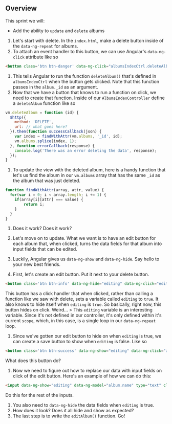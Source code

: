 ## Overview

This sprint we will:
* Add the ability to `update` and `delete` albums

1. Let's start with delete. In the `index.html`, make a delete button inside of the `data-ng-repeat` for albums.
1. To attach an event handler to this button, we can use Angular's `data-ng-click` attribute like so

  ```html
  <button class='btn btn-danger' data-ng-click="albumsIndexCtrl.deleteAlbum(album._id)">Delete Album</button>
  ```
1. This tells Angular to run the function `deleteAlbum()` that's defined in `albumsIndexCtrl` when the button gets clicked. Note that this function passes in the `album._id` as an argument.
1. Now that we have a button that knows to run a function on click, we need to create that function. Inside of our `AlbumsIndexController` define a `deleteAlbum` function like so

  ```js
  vm.deleteAlbum = function (id) {
    $http({
      method: 'DELETE',
      url: // what goes here?
    }).then(function successCallback(json) {
      var index = findWithAttr(vm.albums, '_id', id);
      vm.albums.splice(index, 1);
    }, function errorCallback(response) {
      console.log('There was an error deleting the data', response);
    });
  }
  ```
1. To update the view with the deleted album, here is a handy function that let's us find the album in our `vm.albums` array that has the same `_id` as the album that was just deleted.
  ```js
  function findWithAttr(array, attr, value) {
    for(var i = 0; i < array.length; i += 1) {
      if(array[i][attr] === value) {
          return i;
      }
    }
  }
  ```
1. Does it work? Does it work?

1. Let's move on to update. What we want is to have an edit button for each album that, when clicked, turns the data fields for that album into input fields that can be edited.
1. Luckily, Angular gives us `data-ng-show` and `data-ng-hide`. Say hello to your new best friends.
1. First, let's create an edit button. Put it next to your delete button.
  ```html
  <button class='btn btn-info' data-ng-hide="editing" data-ng-click="editing = true">Edit Album</button>
  ```
  This button has a click handler that when clicked, rather than calling a function like we saw with delete, sets a variable called `editing` to `true`. It also knows to hide itself when `editing` is `true`. So basically, right now, this button hides on click. Weird...
    > This `editing` variable is an interesting variable. Since it's not defined in our controller, it's only defined within it's current `scope`, which, in this case, is a single loop in our `data-ng-repeat` loop.

1. Since we've gotten our edit button to hide on when `editing` is true, we can create a save button to show when `editing` is false. Like so
  ```html
  <button class='btn btn-success' data-ng-show="editing" data-ng-click="albumsIndexCtrl.editAlbum(album); editing = false">Save Changes</button>
  ```
  What does this button do?
1. Now we need to figure out how to replace our data with input fields on click of the edit button. Here's an example of how we can do this:
  ```html
  <input data-ng-show="editing" data-ng-model="album.name" type="text" class="form-control input-md">
  ```
  Do this for the rest of the inputs.
1. You also need to `data-ng-hide` the data fields when `editing` is true.
1. How does it look? Does it all hide and show as expected?
1. The last step is to write the `editAlbum()` function. Go!
